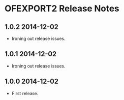 # OFEXPORT2 Release Notes

## 1.0.2 2014-12-02

- Ironing out release issues.

## 1.0.1 2014-12-02

- Ironing out release issues.

## 1.0.0 2014-12-02

- First release.